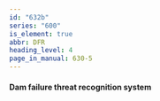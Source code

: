 ```yaml
---
id: "632b"
series: "600"
is_element: true
abbr: DFR
heading_level: 4
page_in_manual: 630-5
---
```


#### Dam failure threat recognition system